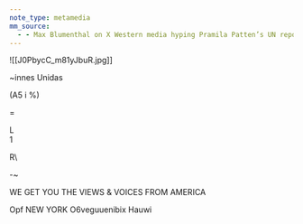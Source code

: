 ```yaml
---
note_type: metamedia
mm_source:
  - - Max Blumenthal on X Western media hyping Pramila Patten’s UN report as proof of “Hamas mass rape” left out a key section which -states many sources retracted testimony previously given to media -notes several “unfounded” assertions.md
---
```


![[J0PbycC_m81yJbuR.jpg]]

~innes Unidas

(A5
i
%)

=

L\
1

R\

-~

WE GET YOU THE VIEWS & VOICES FROM AMERICA

Opf NEW YORK
O6veguuenibix
Hauwi


